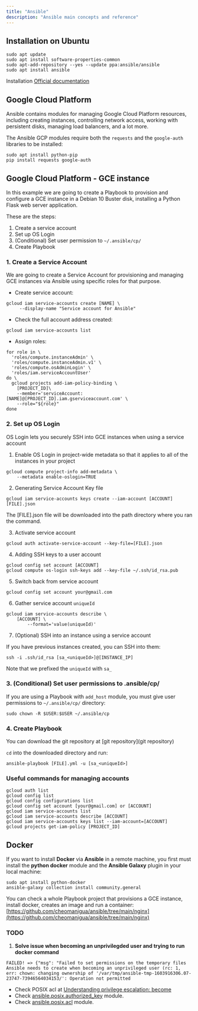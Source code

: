 ```yaml
---
title: "Ansible"
description: "Ansible main concepts and reference"
---
```


## Installation on Ubuntu

```
sudo apt update
sudo apt install software-properties-common
sudo apt-add-repository --yes --update ppa:ansible/ansible
sudo apt install ansible
```
Installation [Official documentation](https://docs.ansible.com/ansible/latest/installation_guide/intro_installation.html#installing-ansible-on-ubuntu)


## Google Cloud Platform
Ansible contains modules for managing Google Cloud Platform resources, including creating instances, controlling network access, working with persistent disks, managing load balancers, and a lot more.

The Ansible GCP modules require both the `requests` and the `google-auth` libraries to be installed:

```
sudo apt install python-pip
pip install requests google-auth
```


## Google Cloud Platform - GCE instance

In this example we are going to create a Playbook to provision and configure a GCE instance in a Debian 10 Buster disk, installing a Python Flask web server application.

These are the steps:

1. Create a service account
2. Set up OS Login
3. (Conditional) Set user permission to `~/.ansible/cp/`
4. Create Playbook

### 1. Create a Service Account

We are going to create a Service Account for provisioning and managing GCE instances via Ansible using specific roles for that purpose. 

- Create service account:
```
gcloud iam service-accounts create [NAME] \
     --display-name "Service account for Ansible"
```

- Check the full account address created:
```
gcloud iam service-accounts list
```

- Assign roles:
```
for role in \
  'roles/compute.instanceAdmin' \
  'roles/compute.instanceAdmin.v1' \
  'roles/compute.osAdminLogin' \
  'roles/iam.serviceAccountUser'
do \
  gcloud projects add-iam-policy-binding \
    [PROJECT_ID]\
    --member='serviceAccount:[NAME]@[PROJECT_ID].iam.gserviceaccount.com' \
    --role="${role}"
done
```

### 2. Set up OS Login

OS Login lets you securely SSH into GCE instances when using a service account

1. Enable OS Login in project-wide metadata so that it applies to all of the instances in your project
```
gcloud compute project-info add-metadata \
    --metadata enable-oslogin=TRUE
```

2. Generating Service Account Key file
```
gcloud iam service-accounts keys create --iam-account [ACCOUNT] [FILE].json
```

The [FILE].json file will be downloaded into the path directory where you ran the command.

3. Activate service account 
```
gcloud auth activate-service-account --key-file=[FILE].json
```

4. Adding SSH keys to a user account
```
gcloud config set account [ACCOUNT]
gcloud compute os-login ssh-keys add --key-file ~/.ssh/id_rsa.pub
```

5. Switch back from service account
```
gcloud config set account your@gmail.com
```

6. Gather service account `uniqueId`
```
gcloud iam service-accounts describe \
    [ACCOUNT] \
        --format='value(uniqueId)'
```

7. (Optional) SSH into an instance using a service account

If you have previous instances created, you can SSH into them:

```
ssh -i .ssh/id_rsa [sa_<uniqueId>]@[INSTANCE_IP]
```

Note that we prefixed the `uniqueId` with `sa_`

### 3. (Conditional) Set user permissions to .ansible/cp/ 

If you are using a Playbook with `add_host` module, you must give user permissions to `~/.ansible/cp/` directory:

```
sudo chown -R $USER:$USER ~/.ansible/cp
```

### 4. Create Playbook

You can download the git repository at [git repository](git repository)

`cd` into the downloaded directory and run:

```
ansible-playbook [FILE].yml -u [sa_<uniqueId>] 
```

### Useful commands for managing accounts

```
gcloud auth list
gcloud config list
gcloud config configurations list
gcloud config set account [your@gmail.com] or [ACCOUNT]
gcloud iam service-accounts list
gcloud iam service-accounts describe [ACCOUNT]
gcloud iam service-accounts keys list --iam-account=[ACCOUNT]
gcloud projects get-iam-policy [PROJECT_ID]
```


## Docker

If you want to install **Docker** via **Ansible** in a remote machine, you first must install the **python docker** module and the **Ansible Galaxy** plugin in your local machine:
```
sudo apt install python-docker
ansible-galaxy collection install community.general
```

You can check a whole Playbook project that provisions a GCE instance, install docker, creates an image and run a container: [https://github.com/cheomanigua/ansible/tree/main/nginx](https://github.com/cheomanigua/ansible/tree/main/nginx)


### TODO

1. **Solve issue when becoming an unprivilegded user and trying to run docker command**

`FAILED! => {"msg": "Failed to set permissions on the temporary files Ansible needs to create when becoming an unprivileged user (rc: 1, err: chown: changing ownership of '/var/tmp/ansible-tmp-1603916306.07-23747-73946564034153/': Operation not permitted`

- Check POSIX acl at [Understanding privilege escalation: become](https://docs.ansible.com/ansible/latest/user_guide/become.html#risks-of-becoming-an-unprivileged-user)
- Check [ansible.posix.authorized_key](https://docs.ansible.com/ansible/latest/collections/ansible/posix/authorized_key_module.html) module.
- Check [ansible.posix.acl](https://docs.ansible.com/ansible/latest/collections/ansible/posix/acl_module.html#ansible-collections-ansible-posix-acl-module) module.
